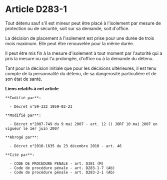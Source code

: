 # Article D283-1

Tout détenu sauf s'il est mineur peut être placé à l'isolement par mesure de protection ou de sécurité, soit sur sa demande,
soit d'office.

La décision de placement à l'isolement est prise pour une durée de trois mois maximum. Elle peut être renouvelée pour la même
durée.

Il peut être mis fin à la mesure d'isolement à tout moment par l'autorité qui a pris la mesure ou qui l'a prolongée, d'office
ou à la demande du détenu.

Tant pour la décision initiale que pour les décisions ultérieures, il est tenu compte de la personnalité du détenu, de sa
dangerosité particulière et de son état de santé.

**Liens relatifs à cet article**

	**Codifié par**:

	  - Décret n°59-322 1959-02-23

	**Modifié par**:

	  - Décret n°2007-749 du 9 mai 2007 - art. 12 () JORF 10 mai 2007 en vigueur le 1er juin 2007

	**Abrogé par**:

	  - Décret n°2010-1635 du 23 décembre 2010 - art. 46

	**Cité par**:

	  - CODE DE PROCEDURE PENALE - art. D381 (M)
	  - Code de procédure pénale - art. D283-1-7 (Ab)
	  - Code de procédure pénale - art. D283-2-1 (Ab)
